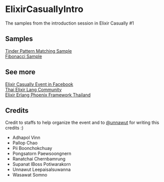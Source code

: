 # ElixirCasuallyIntro

The samples from the introduction session in Elixir Casually #1

## Samples

[Tinder Pattern Matching Sample](./lib/elixir_casually_intro/tinder.ex)  
[Fibonacci Sample](./lib/elixir_casually_intro/fibonacci.ex)

## See more

[Elixir Casually Event in Facebook](https://www.facebook.com/events/324285348213492/)  
[Thai Elixir Lang Community](https://www.facebook.com/groups/910733432435684/)  
[Elixir Erlang Phoenix Framework Thailand](https://www.facebook.com/groups/1032801373504990/)  

## Credits

Credit to staffs to help organize the event and to [@unnawut](https://github.com/unnawut) for writing this credits :)

- Adhapol Vinn
- Pallop Chao
- Pii Boonchokchuay
- Pongsatorn Paewsoongnern
- Ranatchai Chernbamrung
- Supanat IBoss Potiwarakorn
- Unnawut Leepaisalsuwanna
- Wasawat Somno
